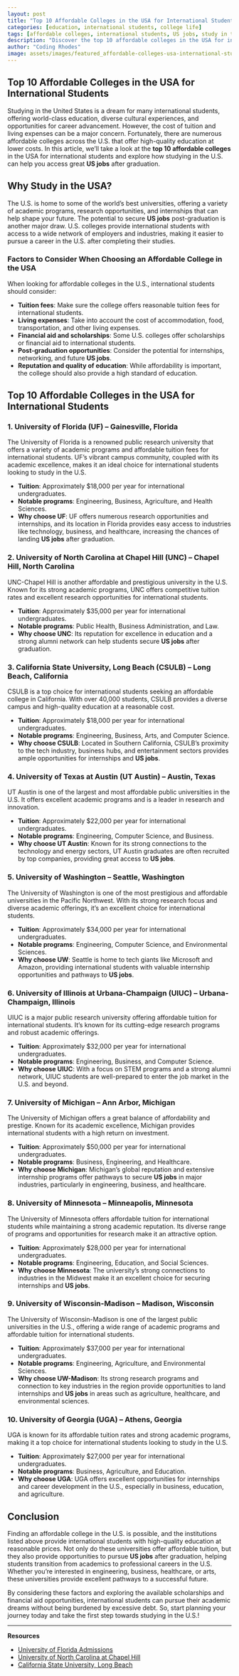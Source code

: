 ```yaml
---
layout: post
title: "Top 10 Affordable Colleges in the USA for International Students"
categories: [education, international students, college life]
tags: [affordable colleges, international students, US jobs, study in the USA, higher education, college tuition]
description: "Discover the top 10 affordable colleges in the USA for international students. Explore your options for higher education in the U.S. and how studying here can lead to future US jobs."
author: "Coding Rhodes"
image: assets/images/featured_affordable-colleges-usa-international-students.webp
---
```



## Top 10 Affordable Colleges in the USA for International Students

Studying in the United States is a dream for many international students, offering world-class education, diverse cultural experiences, and opportunities for career advancement. However, the cost of tuition and living expenses can be a major concern. Fortunately, there are numerous affordable colleges across the U.S. that offer high-quality education at lower costs. In this article, we’ll take a look at the **top 10 affordable colleges** in the USA for international students and explore how studying in the U.S. can help you access great **US jobs** after graduation.

## Why Study in the USA?

The U.S. is home to some of the world’s best universities, offering a variety of academic programs, research opportunities, and internships that can help shape your future. The potential to secure **US jobs** post-graduation is another major draw. U.S. colleges provide international students with access to a wide network of employers and industries, making it easier to pursue a career in the U.S. after completing their studies.

### Factors to Consider When Choosing an Affordable College in the USA

When looking for affordable colleges in the U.S., international students should consider:

- **Tuition fees**: Make sure the college offers reasonable tuition fees for international students.
- **Living expenses**: Take into account the cost of accommodation, food, transportation, and other living expenses.
- **Financial aid and scholarships**: Some U.S. colleges offer scholarships or financial aid to international students.
- **Post-graduation opportunities**: Consider the potential for internships, networking, and future **US jobs**.
- **Reputation and quality of education**: While affordability is important, the college should also provide a high standard of education.

## Top 10 Affordable Colleges in the USA for International Students

### 1. **University of Florida (UF)** – Gainesville, Florida

The University of Florida is a renowned public research university that offers a variety of academic programs and affordable tuition fees for international students. UF’s vibrant campus community, coupled with its academic excellence, makes it an ideal choice for international students looking to study in the U.S.

- **Tuition**: Approximately $18,000 per year for international undergraduates.
- **Notable programs**: Engineering, Business, Agriculture, and Health Sciences.
- **Why choose UF**: UF offers numerous research opportunities and internships, and its location in Florida provides easy access to industries like technology, business, and healthcare, increasing the chances of landing **US jobs** after graduation.

### 2. **University of North Carolina at Chapel Hill (UNC)** – Chapel Hill, North Carolina

UNC-Chapel Hill is another affordable and prestigious university in the U.S. Known for its strong academic programs, UNC offers competitive tuition rates and excellent research opportunities for international students.

- **Tuition**: Approximately $35,000 per year for international undergraduates.
- **Notable programs**: Public Health, Business Administration, and Law.
- **Why choose UNC**: Its reputation for excellence in education and a strong alumni network can help students secure **US jobs** after graduation.

### 3. **California State University, Long Beach (CSULB)** – Long Beach, California

CSULB is a top choice for international students seeking an affordable college in California. With over 40,000 students, CSULB provides a diverse campus and high-quality education at a reasonable cost.

- **Tuition**: Approximately $18,000 per year for international undergraduates.
- **Notable programs**: Engineering, Business, Arts, and Computer Science.
- **Why choose CSULB**: Located in Southern California, CSULB’s proximity to the tech industry, business hubs, and entertainment sectors provides ample opportunities for internships and **US jobs**.

### 4. **University of Texas at Austin (UT Austin)** – Austin, Texas

UT Austin is one of the largest and most affordable public universities in the U.S. It offers excellent academic programs and is a leader in research and innovation.

- **Tuition**: Approximately $22,000 per year for international undergraduates.
- **Notable programs**: Engineering, Computer Science, and Business.
- **Why choose UT Austin**: Known for its strong connections to the technology and energy sectors, UT Austin graduates are often recruited by top companies, providing great access to **US jobs**.

### 5. **University of Washington** – Seattle, Washington

The University of Washington is one of the most prestigious and affordable universities in the Pacific Northwest. With its strong research focus and diverse academic offerings, it’s an excellent choice for international students.

- **Tuition**: Approximately $34,000 per year for international undergraduates.
- **Notable programs**: Engineering, Computer Science, and Environmental Sciences.
- **Why choose UW**: Seattle is home to tech giants like Microsoft and Amazon, providing international students with valuable internship opportunities and pathways to **US jobs**.

### 6. **University of Illinois at Urbana-Champaign (UIUC)** – Urbana-Champaign, Illinois

UIUC is a major public research university offering affordable tuition for international students. It’s known for its cutting-edge research programs and robust academic offerings.

- **Tuition**: Approximately $32,000 per year for international undergraduates.
- **Notable programs**: Engineering, Business, and Computer Science.
- **Why choose UIUC**: With a focus on STEM programs and a strong alumni network, UIUC students are well-prepared to enter the job market in the U.S. and beyond.

### 7. **University of Michigan** – Ann Arbor, Michigan

The University of Michigan offers a great balance of affordability and prestige. Known for its academic excellence, Michigan provides international students with a high return on investment.

- **Tuition**: Approximately $50,000 per year for international undergraduates.
- **Notable programs**: Business, Engineering, and Healthcare.
- **Why choose Michigan**: Michigan’s global reputation and extensive internship programs offer pathways to secure **US jobs** in major industries, particularly in engineering, business, and healthcare.

### 8. **University of Minnesota** – Minneapolis, Minnesota

The University of Minnesota offers affordable tuition for international students while maintaining a strong academic reputation. Its diverse range of programs and opportunities for research make it an attractive option.

- **Tuition**: Approximately $28,000 per year for international undergraduates.
- **Notable programs**: Engineering, Education, and Social Sciences.
- **Why choose Minnesota**: The university’s strong connections to industries in the Midwest make it an excellent choice for securing internships and **US jobs**.

### 9. **University of Wisconsin-Madison** – Madison, Wisconsin

The University of Wisconsin-Madison is one of the largest public universities in the U.S., offering a wide range of academic programs and affordable tuition for international students.

- **Tuition**: Approximately $37,000 per year for international undergraduates.
- **Notable programs**: Engineering, Agriculture, and Environmental Sciences.
- **Why choose UW-Madison**: Its strong research programs and connection to key industries in the region provide opportunities to land internships and **US jobs** in areas such as agriculture, healthcare, and environmental sciences.

### 10. **University of Georgia (UGA)** – Athens, Georgia

UGA is known for its affordable tuition rates and strong academic programs, making it a top choice for international students looking to study in the U.S.

- **Tuition**: Approximately $27,000 per year for international undergraduates.
- **Notable programs**: Business, Agriculture, and Education.
- **Why choose UGA**: UGA offers excellent opportunities for internships and career development in the U.S., especially in business, education, and agriculture.

## Conclusion

Finding an affordable college in the U.S. is possible, and the institutions listed above provide international students with high-quality education at reasonable prices. Not only do these universities offer affordable tuition, but they also provide opportunities to pursue **US jobs** after graduation, helping students transition from academics to professional careers in the U.S. Whether you’re interested in engineering, business, healthcare, or arts, these universities provide excellent pathways to a successful future.

By considering these factors and exploring the available scholarships and financial aid opportunities, international students can pursue their academic dreams without being burdened by excessive debt. So, start planning your journey today and take the first step towards studying in the U.S.!

---

**Resources**

- [University of Florida Admissions](https://admissions.ufl.edu/)
- [University of North Carolina at Chapel Hill](https://admissions.unc.edu/)
- [California State University, Long Beach](https://www.csulb.edu/)
